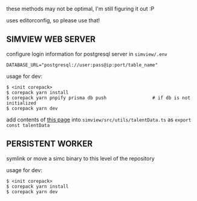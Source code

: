 these methods may not be optimal, I'm still figuring it out :P

uses editorconfig, so please use that!

## SIMVIEW WEB SERVER

configure login information for postgresql server in `simview/.env`
```
DATABASE_URL="postgresql://user:pass@ip:port/table_name"
```

usage for dev:
```
$ <init corepack>
$ corepack yarn install
$ corepack yarn pnpify prisma db push                 # if db is not initialized
$ corepack yarn dev
```

add contents of [this page](https://www.raidbots.com/static/data/live/talents.json) into `simview/src/utils/talentData.ts` as `export const talentData`


## PERSISTENT WORKER

symlink or move a simc binary to this level of the repository

usage for dev:
```
$ <init corepack>
$ corepack yarn install
$ corepack yarn dev
```
